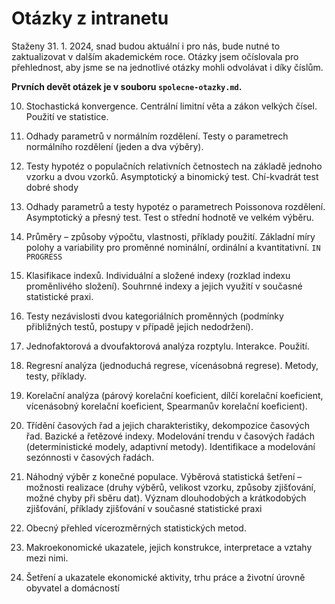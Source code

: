 # Otázky z intranetu 

Staženy 31. 1. 2024, snad budou aktuální i pro nás, bude nutné to zaktualizovat v dalším akademickém roce. 
Otázky jsem očíslovala pro přehlednost, aby jsme se na jednotlivé otázky mohli odvolávat i díky číslům.

**Prvních devět otázek je v souboru `spolecne-otazky.md`.**

10. Stochastická konvergence. Centrální limitní věta a zákon velkých čísel. Použití ve statistice.

1. Odhady parametrů v normálním rozdělení. Testy o parametrech normálního rozdělení (jeden a dva výběry).

1. Testy hypotéz o populačních relativních četnostech na základě jednoho vzorku a dvou vzorků. Asymptotický a binomický test. Chí-kvadrát test dobré shody

1. Odhady parametrů a testy hypotéz o parametrech Poissonova rozdělení. Asymptotický a přesný test. Test o střední hodnotě ve velkém výběru.

1. Průměry – způsoby výpočtu, vlastnosti, příklady použití. Základní míry polohy a variability pro proměnné nominální, ordinální a kvantitativní. `IN PROGRESS`



2. Klasifikace indexů. Individuální a složené indexy (rozklad indexu proměnlivého složení). Souhrnné indexy a jejich využití v současné statistické praxi.

3. Testy nezávislosti dvou kategoriálních proměnných (podmínky přibližných testů, postupy v případě jejich nedodržení).

4. Jednofaktorová a dvoufaktorová analýza rozptylu. Interakce. Použití.

5. Regresní analýza (jednoduchá regrese, vícenásobná regrese). Metody, testy, příklady.

6. Korelační analýza (párový korelační koeficient, dílčí korelační koeficient, vícenásobný korelační koeficient, Spearmanův korelační koeficient).

7. Třídění časových řad a jejich charakteristiky, dekompozice časových řad. Bazické a řetězové indexy. Modelování trendu v časových řadách (deterministické modely, adaptivní metody). Identifikace a modelování sezónnosti v časových řadách.

8. Náhodný výběr z konečné populace. Výběrová statistická šetření –možnosti realizace (druhy výběrů, velikost vzorku, způsoby zjišťování, možné chyby při sběru dat). Význam dlouhodobých a krátkodobých zjišťování, příklady zjišťování v současné statistické praxi

9.  Obecný přehled vícerozměrných statistických metod.

10. Makroekonomické ukazatele, jejich konstrukce, interpretace a vztahy mezi nimi.

11. Šetření a ukazatele ekonomické aktivity, trhu práce a životní úrovně obyvatel a domácností
